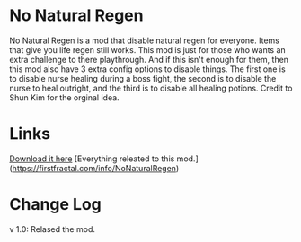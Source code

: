 # No Natural Regen
No Natural Regen is a mod that disable natural regen for everyone. Items that give you life regen still works. This mod is just for those who wants an extra challenge to there playthrough. And if this isn't enough for them, then this mod also have 3 extra config options to disable things. The first one is to disable nurse healing during a boss fight, the second is to disable the nurse to heal outright, and the third is to disable all healing potions. Credit to Shun Kim for the orginal idea. 

# Links
[Download it here](https://steamcommunity.com/sharedfiles/filedetails/?id=2952321754)
[Everything releated to this mod.] (https://firstfractal.com/info/NoNaturalRegen)

# Change Log
v 1.0: Relased the mod.